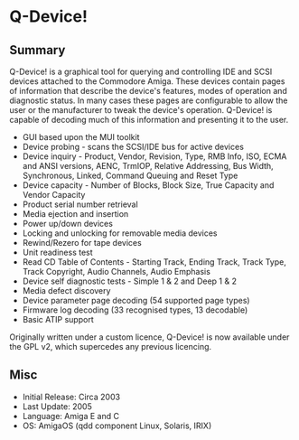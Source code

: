 # Q-Device!
## Summary

Q-Device! is a graphical tool for querying and controlling IDE and SCSI devices
attached to the Commodore Amiga. These devices contain pages of information
that describe the device's features, modes of operation and diagnostic status.
In many cases these pages are configurable to allow the user or the
manufacturer to tweak the device's operation. Q-Device! is capable of decoding
much of this information and presenting it to the user.

- GUI based upon the MUI toolkit
- Device probing - scans the SCSI/IDE bus for active devices
- Device inquiry - Product, Vendor, Revision, Type, RMB Info, ISO, ECMA and ANSI versions, AENC, TrmIOP, Relative Addressing, Bus Width, Synchronous, Linked, Command Queuing and Reset Type
- Device capacity - Number of Blocks, Block Size, True Capacity and Vendor Capacity
- Product serial number retrieval
- Media ejection and insertion
- Power up/down devices
- Locking and unlocking for removable media devices
- Rewind/Rezero for tape devices
- Unit readiness test
- Read CD Table of Contents - Starting Track, Ending Track, Track Type, Track Copyright, Audio Channels, Audio Emphasis
- Device self diagnostic tests - Simple 1 & 2 and Deep 1 & 2
- Media defect discovery
- Device parameter page decoding (54 supported page types)
- Firmware log decoding (33 recognised types, 13 decodable)
- Basic ATIP support


Originally written under a custom licence, Q-Device! is now available under
the GPL v2, which supercedes any previous licencing.

## Misc

- Initial Release: Circa 2003
- Last Update: 2005
- Language: Amiga E and C
- OS: AmigaOS (qdd component Linux, Solaris, IRIX)
